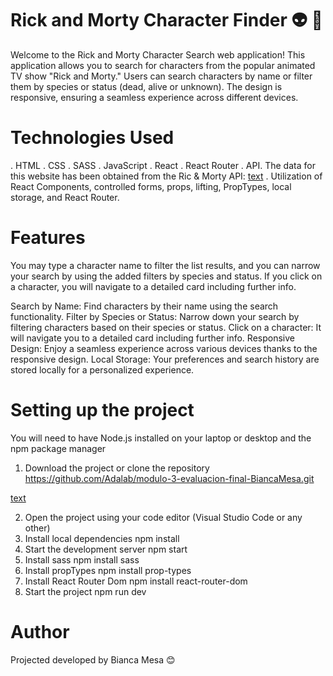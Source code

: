 # Rick and Morty Character Finder 👽 🌌

Welcome to the Rick and Morty Character Search web application! This application allows you to search for characters from the popular animated TV show "Rick and Morty." Users can search characters by name or filter them by species or status (dead, alive or unknown). The design is responsive, ensuring a seamless experience across different devices.


# Technologies Used
. HTML
. CSS
. SASS
. JavaScript
. React
. React Router
. API. The data for this website has been obtained from the Ric & Morty API: [text](https://rickandmortyapi.com/documentation/#character-schema)
. Utilization of React Components, controlled forms, props, lifting, PropTypes, local storage, and React Router. 


# Features

You may type a character name to filter the list results, and you can narrow your search by using the added filters by species and status.
If you click on a character, you will navigate to a detailed card including further info.

Search by Name: Find characters by their name using the search functionality.
Filter by Species or Status: Narrow down your search by filtering characters based on their species or status.
Click on a character: It will navigate you to a detailed card including further info.
Responsive Design: Enjoy a seamless experience across various devices thanks to the responsive design.
Local Storage: Your preferences and search history are stored locally for a personalized experience.



# Setting up the project 
You will need to have Node.js installed on your laptop or desktop and the npm package manager 

1. Download the project or clone the repository 
https://github.com/Adalab/modulo-3-evaluacion-final-BiancaMesa.git

[text](https://github.com/Adalab/modulo-3-evaluacion-final-BiancaMesa.git)

2. Open the project using your code editor (Visual Studio Code or any other)
3. Install local dependencies 
 npm install
4. Start the development server 
 npm start
5. Install sass
npm install sass
6. Install propTypes 
npm install prop-types
7. Install React Router Dom 
npm install react-router-dom
8. Start the project 
npm run dev 


# Author 
Projected developed by Bianca Mesa 😊